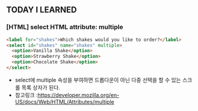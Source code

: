 ## TODAY I LEARNED

### [HTML] select HTML attribute: multiple

```html
<label for="shakes">Which shakes would you like to order?</label>
<select id="shakes" name="shakes" multiple>
  <option>Vanilla Shake</option>
  <option>Strawberry Shake</option>
  <option>Chocolate Shake</option>
</select>
```

- select에 multiple 속성을 부여하면 드롭다운이 아닌 다중 선택을 할 수 있는 스크롤 목록 상자가 된다.
- 참고링크 :https://developer.mozilla.org/en-US/docs/Web/HTML/Attributes/multiple
